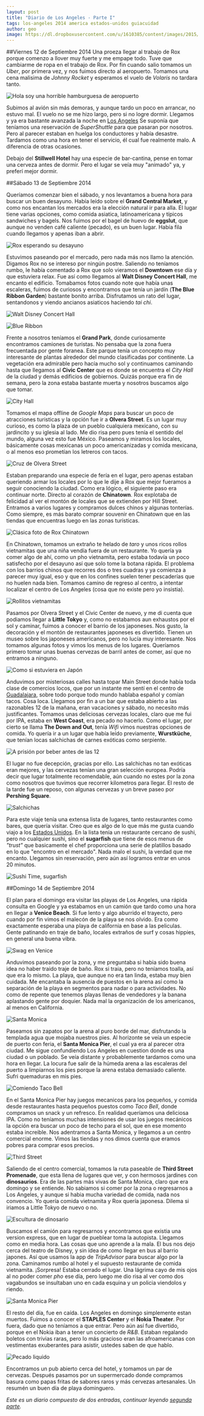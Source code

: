 ```yaml
---
layout: post
title: "Diario de Los Angeles - Parte I"
tags: los-angeles 2014 america estados-unidos guiacuidad
author: geo
image: https://dl.dropboxusercontent.com/u/1610385/content/images/2015/02/2014-09-15-11-24-38.jpg
---
```

##Viernes 12 de Septiembre 2014
Una proeza llegar al trabajo de Rox porque comenzo a llover muy fuerte y me empape todo. Tuve que cambiarme de ropa en el trabajo de Rox. Por fin cuando salio tomamos un *Uber*, por primera vez, y nos fuimos directo al aeropuerto. Tomamos una cena malisima de *Johnny Rocket* y esperamos el vuelo de *Volaris* no tardara tanto. 

![Hola soy una horrible hamburguesa de aeropuerto](https://dl.dropboxusercontent.com/u/1610385/content/images/2015/02/2014-09-12-20-12-16.jpg)

Subimos al avión sin más demoras, y aunque tardo un poco en arrancar, no estuvo mal. El vuelo no se me hizo largo, pero si no logre dormir. Llegamos y ya era bastante avanzada la noche en [Los Angeles](/tag/los-angeles) Se suponía que teníamos una reservación de *SuperShuttle* para que pasaran por nosotros. Pero al parecer estaban en huelga los conductores y había desastre. Tardamos como una hora en tener el servicio, él cual fue realmente malo. A diferencia de otras ocasiones.

Debajo del **Stillwell Hotel** hay una especie de bar-cantina, pense en tomar una cerveza antes de dormir. Pero el lugar se veía muy "animado" ya, y preferí mejor dormir.

##Sábado 13 de Septiembre 2014

Queríamos comenzar bien el sábado, y nos levantamos a buena hora para buscar un buen desayuno. Había leído sobre el **Grand Central Market**, y como nos encantan los mercados era la elección natural ir para alla. El lugar tiene varias opciones, como comida asiatica, latinoamericana y típicos sandwiches y bagels. Nos fuimos por el bagel de huevo de **eggslut**, que aunque no venden café caliente (pecado), es un buen lugar. Había fila cuando llegamos y apenas iban a abrir.

![Rox esperando su desayuno](https://dl.dropboxusercontent.com/u/1610385/content/images/2015/02/2014-09-13-08-06-13.jpg)

Estuvimos paseando por el mercado, pero nada más nos llamo la atención. Digamos Rox no se intereso por ningún postre. Saliendo no teníamos rumbo, le había comentado a Rox que solo vieramos el **Downtown** ese día y que estuviera relax. Fue así como llegamos al **Walt Disney Concert Hall**, me encanto el edificio. Tomabamos fotos cuando note que había unas escaleras, fuimos de curiosos y encontramos que tenía un jardín (**The Blue Ribbon Garden**) bastante bonito arriba. Disfrutamos un rato del lugar, sentandonos y viendo ancianos asiaticos haciendo *tai chi*.

![Walt Disney Concert Hall](https://dl.dropboxusercontent.com/u/1610385/content/images/2015/02/2014-09-13-08-42-45.jpg)

![Blue Ribbon](https://dl.dropboxusercontent.com/u/1610385/content/images/2015/02/2014-09-13-08-51-01.jpg)

Frente a nosotros teníamos el **Grand Park**, donde curiosamente encontramos camiones de turistas. No pensaba que la zona fuera frecuentada por gente foranea. Este parque tenía un concepto muy interesante de plantas alrededor del mundo clasificadas por continente. La vegetación era admirable pero hacía mucho sol y continuamos caminando hasta que llegamos al **Civic Center** que es donde se encuentra el *City Hall* de la ciudad y demás edificios de gobiernos. Quizás porque era fin de semana, pero la zona estaba bastante muerta y nosotros buscamos algo que tomar.

![City Hall](https://dl.dropboxusercontent.com/u/1610385/content/images/2015/02/2014-09-13-09-15-32.jpg)

Tomamos el mapa offline de *Google Maps* para buscar un poco de atracciones turisticas y la opción fue ir a **Olvera Street**. Es un lugar muy curioso, es como la plaza de un pueblo cualquiera mexicano, con su jardincito y su iglesia al lado. Me dio risa pero pues tenía el sentido del mundo, alguna vez esto fue México. Paseamos y miramos los locales, básicamente cosas mexicanas un poco americanizadas y comida mexicana, o al menos eso prometían los letreros con tacos.

![Cruz de Olvera Street](https://dl.dropboxusercontent.com/u/1610385/content/images/2015/02/2014-09-13-09-50-38.jpg)

Estaban preparando una especie de fería en el lugar, pero apenas estaban queriendo armar los locales por lo que le dije a Rox que mejor fueramos a seguir conociendo la ciudad. Como era lógico, el siguiente paso era continuar norte. Directo al corazón de **Chinatown**. Rox explotaba de felicidad al ver el montón de locales que se extienden por Hill Street. Entramos a varios lugares y compramos dulces chinos y algunas tonterías. Como siempre, es más barato comprar souvenir en Chinatown que en las tiendas que encuentras luego en las zonas turisticas.

![Clásica foto de Rox Chinatown](https://dl.dropboxusercontent.com/u/1610385/content/images/2015/02/2014-09-13-11-15-32.jpg)

En Chinatown, tomamos un extraño te helado de *taro* y unos ricos rollos vietnamitas que una niña vendía fuera de un restaurante. Yo quería ya comer algo de ahí, como un pho vietnamita, pero estaba todavía un poco satisfecho por el desayuno así que solo tome la botana rápida. El problema con los barrios chinos que recorres dos o tres cuadras y ya comienza a parecer muy igual, eso y que en los confines suelen tener pescaderías que no huelen nada bien. Tomamos camino de regreso al centro, a intentar localizar el centro de Los Angeles (cosa que no existe pero yo insistia).

![Rollitos vietnamitas](https://dl.dropboxusercontent.com/u/1610385/content/images/2015/02/2014-09-13-11-03-18.jpg)

Pasamos por Olvera Street y el Civic Center de nuevo, y me di cuenta que podiamos llegar a **Little Tokyo** y, como no estabamos aun exhaustos por el sol y caminar, fuimos a conocer el barrio de los japoneses. Nos gusto, la decoración y el montón de restaurantes japoneses es divertido. Tienen un museo sobre los japoneses americanos, pero no lucía muy interesante. Nos tomamos algunas fotos y vimos los menus de los lugares. Queríamos primero tomar unas buenas cervezas de barril antes de comer, así que no entramos a ninguno.

![Como si estuviera en Japón](https://dl.dropboxusercontent.com/u/1610385/content/images/2015/02/2014-09-13-11-45-49.jpg)

Anduvimos por misteriosas calles hasta topar Main Street donde había toda clase de comercios locos, que por un instante me sentí en el centro de [Guadalajara](/tag/guadalajara), sobre todo porque todo mundo hablaba español y comían tacos. Cosa loca. Llegamos por fin a un bar que estaba abierto a las razonables 12 de la mañana, eran vacaciones y sábado, no necesito más justificantes. Tomamos unas deliciosas cervezas locales, claro que me fui por IPA, estaba en **West Coast**, era pecado no hacerlo. Como el lugar, por cierto se llama **The Down and Out**, tenía *Wifi* vimos nuestras opciones de comida. Yo quería ir a un lugar que había leído previamente, **Wurstküche**, que tenían locas salchichas de carnes exóticas como serpiente.

![A prisión por beber antes de las 12](https://dl.dropboxusercontent.com/u/1610385/content/images/2015/02/2014-09-13-13-28-51.jpg)

El lugar no fue decepción, gracias por ello. Las salchichas no tan exóticas eran mejores, y las cervezas tenían una gran selección europea. Podría decir que lugar totalmente recomendable, aún cuando no estes por la zona como nosotros que tuvimos que recorrer kilometros para llegar. El resto de la tarde fue un reposo, con algunas cervezas y un breve paseo por **Pershing Square**.

![Salchichas](https://dl.dropboxusercontent.com/u/1610385/content/images/2015/02/2014-09-13-14-19-34.jpg)

Para este viaje tenía una extensa lista de lugares, tanto restaurantes como bares, que quería visitar. Creo que es algo de lo que más me gusta cuando viajo a los [Estados Unidos](/tag/eua). En la lista tenía un restaurante cercano de sushi, pero no cualquier sushi, sino el **sugarfish** que tiene de esos menus de *"trust"* que basicamente el chef proporciona una serie de platillos basado en lo que "encontro en el mercado". Nada malo el sushi, la verdad que me encanto. Llegamos sin reservación, pero aún así logramos entrar en unos 20 minutos.

![Sushi Time, sugarfish](https://dl.dropboxusercontent.com/u/1610385/content/images/2015/02/2014-09-13-20-51-39.jpg)

##Domingo 14 de Septiembre 2014

El plan para el domingo era visitar las playas de Los Angeles, una rápida consulta en Google y ya estabamos en un camión que tardo como una hora en llegar a **Venice Beach**. Si fue lento y algo aburrido el trayecto, pero cuando por fin vimos el malecón de la playa se nos olvido. Era como exactamente esperaba una playa de california en base a las peliculas. Gente patinando en traje de baño, locales extraños de surf y cosas hippies, en general una buena vibra.

![Swag en Venice](https://dl.dropboxusercontent.com/u/1610385/content/images/2015/02/2014-09-14-10-23-39.jpg)

Anduvimos paseando por la zona, y me preguntaba si habia sido buena idea no haber traido traje de baño. Rox si traia, pero no teníamos toalla, así que era lo mismo. La playa, que aunque no era tan linda, estaba muy bien cuidada. Me encantaba la ausencia de puestos en la arena así como la separación de la playa en segmentos para nadar o para actividades. No como de repente que tenemos playas llenas de vendedores y la banana aplastando gente por doquier. Nada mal la organización de los americanos, al menos en California.

![Santa Monica](https://dl.dropboxusercontent.com/u/1610385/content/images/2015/02/2014-09-14-12-23-46.jpg)

Paseamos sin zapatos por la arena al puro borde del mar, disfrutando la templada agua que mojaba nuestros pies. Al horizonte se veía un especie de puerto con feria, el **Santa Monica Pier**, el cual ya era al parecer otra ciudad. Me sigue confundiendo Los Angeles en cuestion donde es una ciudad o un poblado. Se veía distante y probablemente tardamos como una hora en llegar. La locura fue salir de la húmeda arena a las escaleras del puerto a limpiarnos los pies porque la arena estaba demasiado caliente. Sufri quemaduras en mis pies.

![Comiendo Taco Bell](https://dl.dropboxusercontent.com/u/1610385/content/images/2015/02/2014-09-14-12-51-42.jpg)

En el Santa Monica Pier hay juegos mecanicos para los pequeños, y comida desde restaurantes hasta pequeños puestos como *Taco Bell*, donde compramos un snack y un refresco. En realidad queríamos una deliciosa IPA. Como no teníamos muchas intensiones de usar los juegos mecánicos la opción era buscar un poco de techo para el sol, que en ese momento estaba increible. Nos adentramos a Santa Monica, y llegamos a un centro comercial enorme. Vimos las tiendas y nos dimos cuenta que eramos pobres para comprar esos precios.

![Third Street](https://dl.dropboxusercontent.com/u/1610385/content/images/2015/02/2014-09-14-14-36-49.jpg)

Saliendo de el centro comercial, tomamos la ruta paseable de **Third Street Promenade**, que esta llena de lugares que ver, y con hermosos jardines con **dinosaurios**. Era de las partes más vivas de Santa Monica, claro que era domingo y se entiende. No sabiamos si comer por la zona o regresarnos a Los Angeles, y aunque si habia mucha variedad de comida, nada nos convencio. Yo quería comida vietnamita y Rox quería japonesa. Dilema si iriamos a Little Tokyo de nuevo o no.

![Escultura de dinosario](https://dl.dropboxusercontent.com/u/1610385/content/images/2015/02/2014-09-14-14-40-15.jpg)

Buscamos el camión para regresarnos y encontramos que existia una version express, que en lugar de pueblear toma la autopista. Llegamos como en media hora. Las cosas que uno aprende a la mala. El bus nos dejo cerca del teatro de Disney, y sin idea de como llegar en bus al barrio japones. Así que usamos la app de *TripAdvisor* para buscar algo por la zona. Caminamos rumbo al hotel y el supuesto restaurante de comida vietnamita. ¡Sorpresa! Estaba cerrado el lugar. Una lágrima cayo de mis ojos al no poder comer *pho* ese día, pero luego me dio risa al ver como dos vagabundos se insultaban uno en cada esquina y un policia viendolos y riendo.

![Santa Monica Pier](https://dl.dropboxusercontent.com/u/1610385/content/images/2015/02/2014-09-14-12-22-08.jpg)

El resto del día, fue en caída. Los Angeles en domingo simplemente estan muertos. Fuimos a conocer el **STAPLES Center** y el **Nokia Theater**. Por fuera, dado que no teníamos a que entrar. Pero aún así fue divertido, porque en el Nokia iban a tener un concierto de *R&B*. Estaban regalando boletos con trivias raras, pero lo más gracioso eran las afroamericanas con vestimentas exuberantes para asistir, ustedes saben de que hablo.

![Pecado liquido](https://dl.dropboxusercontent.com/u/1610385/content/images/2015/02/2014-09-14-13-52-03.jpg)

Encontramos un pub abierto cerca del hotel, y tomamos un par de cervezas. Después pasamos por un supermercado donde compramos basura como papas fritas de sabores raros y más cervezas artesanales. Un resumén un buen día de playa dominguero.

*Este es un diario compuesto de dos entradas, continuar leyendo [segunda parte](/diario-de-los-angeles-parte-ii/).*